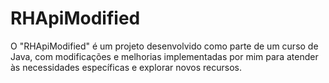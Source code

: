 # RHApiModified
O "RHApiModified" é um projeto desenvolvido como parte de um curso de Java, com modificações e melhorias implementadas por mim para atender às necessidades específicas e explorar novos recursos.
